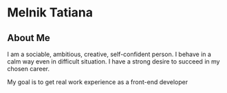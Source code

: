 # Melnik Tatiana
## About Me
I am a sociable, ambitious, creative, self-confident person. I behave in a calm way even in difficult situation. I have a strong desire to succeed in my chosen career. 

My goal is to get real work experience as a front-end developer


